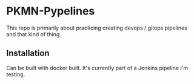 # PKMN-Pypelines

This repo is primarily about practicing creating devops / gitops pipelines and that kind of thing.

## Installation

Can be built with docker built. It's currently part of a Jenkins pipeline I'm testing.
